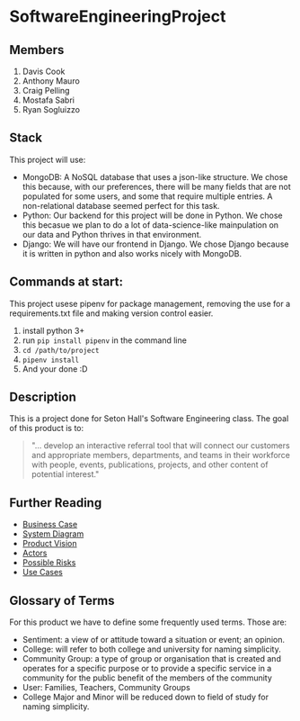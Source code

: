 # SoftwareEngineeringProject

## Members
1. Davis Cook
2. Anthony Mauro
3. Craig Pelling
4. Mostafa Sabri
5. Ryan Sogluizzo

## Stack
This project will use:
- MongoDB: A NoSQL database that uses a json-like structure. We chose this because, with our preferences, there will be many fields that are not populated for some users, and some that require multiple entries. A non-relational database seemed perfect for this task.
- Python: Our backend for this project will be done in Python. We chose this becasue we plan to do a lot of data-science-like mainpulation on our data and Python thrives in that environment.
- Django: We will have our frontend in Django. We chose Django because it is written in python and also works nicely with MongoDB. 

## Commands at start:
This project usese pipenv for package management, removing the use for a requirements.txt file and making version control easier.
1. install python 3+
2. run `pip install pipenv` in the command line
3. `cd /path/to/project`
4. `pipenv install` 
5. And your done :D

## Description
This is a project done for Seton Hall's Software Engineering class. The goal of this product is to:
> "... develop an interactive referral tool that will connect our customers and appropriate members, departments, and teams in their workforce with people, events, publications, projects, and other content of potential interest."

## Further Reading
- [Business Case](https://github.com/davis-cook98/SoftwareEngineeringProject/blob/master/ClassDocuments/BusinessCase.md)
- [System Diagram](https://drive.google.com/file/d/1HZCuloNeePhZkbV1fFhEAKZQDINW8cyj/view?usp=drives)
- [Product Vision](https://github.com/davis-cook98/SoftwareEngineeringProject/blob/master/ClassDocuments/ProductVision.md)
- [Actors](https://github.com/davis-cook98/SoftwareEngineeringProject/blob/master/ClassDocuments/Actors.md)
- [Possible Risks](https://github.com/davis-cook98/SoftwareEngineeringProject/blob/master/ClassDocuments/PossibleRisks.md)
- [Use Cases](https://github.com/davis-cook98/SoftwareEngineeringProject/blob/master/ClassDocuments/UseCases.md)

## Glossary of Terms
For this product we have to define some frequently used terms. Those are:
- Sentiment: a view of or attitude toward a situation or event; an opinion.
- College: will refer to both college and university for naming simplicity.
- Community Group: a type of group or organisation that is created and operates for a specific purpose or to provide a specific service in a community for the public benefit of the members of the community
- User: Families, Teachers, Community Groups
- College Major and Minor will be reduced down to field of study for naming simplicity.
